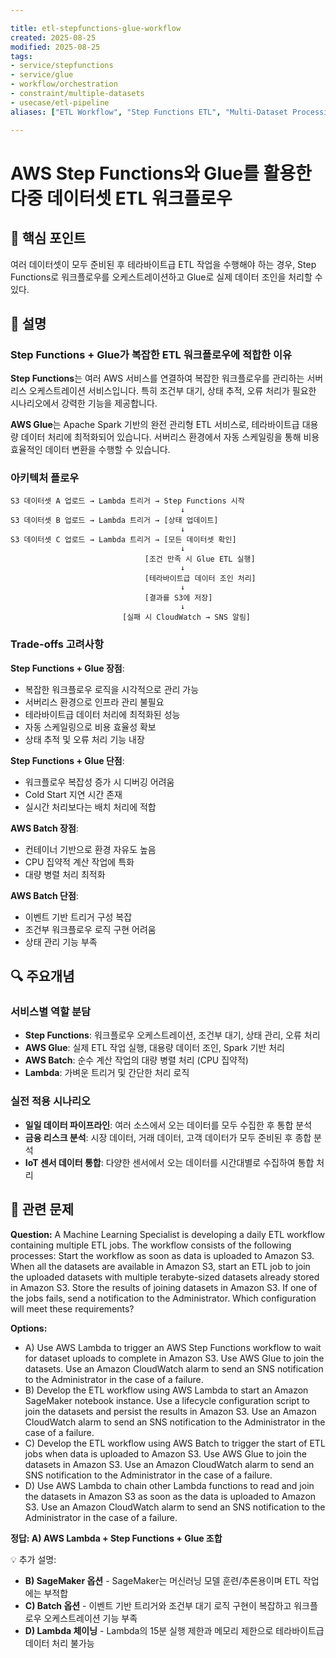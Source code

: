 ```yaml
---

title: etl-stepfunctions-glue-workflow
created: 2025-08-25
modified: 2025-08-25
tags:
- service/stepfunctions
- service/glue
- workflow/orchestration
- constraint/multiple-datasets
- usecase/etl-pipeline
aliases: ["ETL Workflow", "Step Functions ETL", "Multi-Dataset Processing"]

---
```


# AWS Step Functions와 Glue를 활용한 다중 데이터셋 ETL 워크플로우

## 🎯 핵심 포인트

여러 데이터셋이 모두 준비된 후 테라바이트급 ETL 작업을 수행해야 하는 경우, Step Functions로 워크플로우를 오케스트레이션하고 Glue로 실제 데이터 조인을 처리할 수 있다.

## 📝 설명

### Step Functions + Glue가 복잡한 ETL 워크플로우에 적합한 이유

**Step Functions**는 여러 AWS 서비스를 연결하여 복잡한 워크플로우를 관리하는 서버리스 오케스트레이션 서비스입니다. 특히 조건부 대기, 상태 추적, 오류 처리가 필요한 시나리오에서 강력한 기능을 제공합니다.

**AWS Glue**는 Apache Spark 기반의 완전 관리형 ETL 서비스로, 테라바이트급 대용량 데이터 처리에 최적화되어 있습니다. 서버리스 환경에서 자동 스케일링을 통해 비용 효율적인 데이터 변환을 수행할 수 있습니다.

### 아키텍처 플로우

```
S3 데이터셋 A 업로드 → Lambda 트리거 → Step Functions 시작
                                      ↓
S3 데이터셋 B 업로드 → Lambda 트리거 → [상태 업데이트]
                                      ↓
S3 데이터셋 C 업로드 → Lambda 트리거 → [모든 데이터셋 확인]
                                      ↓
                              [조건 만족 시 Glue ETL 실행]
                                      ↓
                              [테라바이트급 데이터 조인 처리]
                                      ↓
                              [결과를 S3에 저장]
                                      ↓
                         [실패 시 CloudWatch → SNS 알림]
```

### Trade-offs 고려사항

**Step Functions + Glue 장점**:
- 복잡한 워크플로우 로직을 시각적으로 관리 가능
- 서버리스 환경으로 인프라 관리 불필요
- 테라바이트급 데이터 처리에 최적화된 성능
- 자동 스케일링으로 비용 효율성 확보
- 상태 추적 및 오류 처리 기능 내장

**Step Functions + Glue 단점**:
- 워크플로우 복잡성 증가 시 디버깅 어려움
- Cold Start 지연 시간 존재
- 실시간 처리보다는 배치 처리에 적합

**AWS Batch 장점**:
- 컨테이너 기반으로 환경 자유도 높음
- CPU 집약적 계산 작업에 특화
- 대량 병렬 처리 최적화

**AWS Batch 단점**:
- 이벤트 기반 트리거 구성 복잡
- 조건부 워크플로우 로직 구현 어려움
- 상태 관리 기능 부족

## 🔍 주요개념

### 서비스별 역할 분담

- **Step Functions**: 워크플로우 오케스트레이션, 조건부 대기, 상태 관리, 오류 처리
- **AWS Glue**: 실제 ETL 작업 실행, 대용량 데이터 조인, Spark 기반 처리
- **AWS Batch**: 순수 계산 작업의 대량 병렬 처리 (CPU 집약적)
- **Lambda**: 가벼운 트리거 및 간단한 처리 로직

### 실전 적용 시나리오

- **일일 데이터 파이프라인**: 여러 소스에서 오는 데이터를 모두 수집한 후 통합 분석
- **금융 리스크 분석**: 시장 데이터, 거래 데이터, 고객 데이터가 모두 준비된 후 종합 분석
- **IoT 센서 데이터 통합**: 다양한 센서에서 오는 데이터를 시간대별로 수집하여 통합 처리

## 📝 관련 문제

**Question:** A Machine Learning Specialist is developing a daily ETL workflow containing multiple ETL jobs. The workflow consists of the following processes: Start the workflow as soon as data is uploaded to Amazon S3. When all the datasets are available in Amazon S3, start an ETL job to join the uploaded datasets with multiple terabyte-sized datasets already stored in Amazon S3. Store the results of joining datasets in Amazon S3. If one of the jobs fails, send a notification to the Administrator. Which configuration will meet these requirements?

**Options:**

- A) Use AWS Lambda to trigger an AWS Step Functions workflow to wait for dataset uploads to complete in Amazon S3. Use AWS Glue to join the datasets. Use an Amazon CloudWatch alarm to send an SNS notification to the Administrator in the case of a failure.
- B) Develop the ETL workflow using AWS Lambda to start an Amazon SageMaker notebook instance. Use a lifecycle configuration script to join the datasets and persist the results in Amazon S3. Use an Amazon CloudWatch alarm to send an SNS notification to the Administrator in the case of a failure.
- C) Develop the ETL workflow using AWS Batch to trigger the start of ETL jobs when data is uploaded to Amazon S3. Use AWS Glue to join the datasets in Amazon S3. Use an Amazon CloudWatch alarm to send an SNS notification to the Administrator in the case of a failure.
- D) Use AWS Lambda to chain other Lambda functions to read and join the datasets in Amazon S3 as soon as the data is uploaded to Amazon S3. Use an Amazon CloudWatch alarm to send an SNS notification to the Administrator in the case of a failure.

**정답: A) AWS Lambda + Step Functions + Glue 조합**

💡 추가 설명:

- **B) SageMaker 옵션** - SageMaker는 머신러닝 모델 훈련/추론용이며 ETL 작업에는 부적합
- **C) Batch 옵션** - 이벤트 기반 트리거와 조건부 대기 로직 구현이 복잡하고 워크플로우 오케스트레이션 기능 부족
- **D) Lambda 체이닝** - Lambda의 15분 실행 제한과 메모리 제한으로 테라바이트급 데이터 처리 불가능